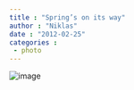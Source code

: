 ```yaml
---
title : "Spring’s on its way"
author : "Niklas"
date : "2012-02-25"
categories : 
 - photo
---
```


![image](https://niklasblog.com/wp-content/wpid-CameraZOOM-20120224122028674.jpg "CameraZOOM-20120224122028674.jpg")
